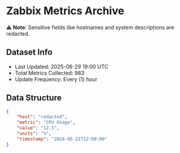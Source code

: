 # Zabbix Metrics Archive

⚠️ **Note**: Sensitive fields like hostnames and system descriptions are redacted.

## Dataset Info
- Last Updated: 2025-06-29 19:00 UTC
- Total Metrics Collected: 983
- Update Frequency: Every (1) hour

## Data Structure
```json
{
    "host": "redacted",
    "metric": "CPU Usage",
    "value": "12.5",
    "units": "%",
    "timestamp": "2024-05-21T12:00:00"
}
```
